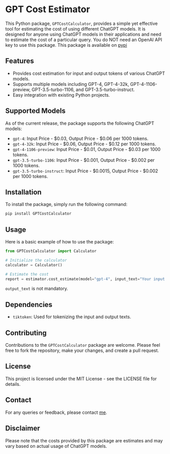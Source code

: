 # GPT Cost Estimator

This Python package, `GPTCostCalculator`, provides a simple yet effective tool for estimating the cost of using different ChatGPT models. It is designed for anyone using ChatGPT models in their applications and need to estimate the cost of a particular query.
You do NOT need an OpenAI API key to use this package.
This package is available on [pypi](https://pypi.org/project/GPTCostCalculator/)

## Features

- Provides cost estimation for input and output tokens of various ChatGPT models.
- Supports multiple models including GPT-4, GPT-4-32k, GPT-4-1106-preview, GPT-3.5-turbo-1106, and GPT-3.5-turbo-instruct.
- Easy integration with existing Python projects.

## Supported Models

As of the current release, the package supports the following ChatGPT models:

- `gpt-4`: Input Price - \$0.03, Output Price - \$0.06 per 1000 tokens.
- `gpt-4-32k`: Input Price - \$0.06, Output Price - \$0.12 per 1000 tokens.
- `gpt-4-1106-preview`: Input Price - \$0.01, Output Price - \$0.03 per 1000 tokens.
- `gpt-3.5-turbo-1106`: Input Price - \$0.001, Output Price - \$0.002 per 1000 tokens.
- `gpt-3.5-turbo-instruct`: Input Price - \$0.0015, Output Price - \$0.002 per 1000 tokens.

## Installation

To install the package, simply run the following command:

```bash
pip install GPTCostCalculator
```

## Usage

Here is a basic example of how to use the package:

```python
from GPTCostCalculator import Calculator

# Initialize the calculator
calculator = Calculator()

# Estimate the cost
report = estimator.cost_estimate(model="gpt-4", input_text="Your input text here", output_text="Expected output text", info_text = True)
```

`output_text` is not mandatory.

## Dependencies

- `tiktoken`: Used for tokenizing the input and output texts.

## Contributing

Contributions to the `GPTCostCalculator` package are welcome. Please feel free to fork the repository, make your changes, and create a pull request.

## License

This project is licensed under the MIT License - see the LICENSE file for details.

## Contact

For any queries or feedback, please contact [me](mailto:amato.gregoire@gmail.com).

## Disclaimer

Please note that the costs provided by this package are estimates and may vary based on actual usage of ChatGPT models.
